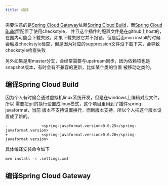 ```yaml
---
title: 编译
---
```


需要注意的是[Spring Cloud Gateway][]依赖[Spring Cloud Build][]，而[Spring Cloud Build][]里配置了使用checkstyle，
并且这个插件的配置文件是在github上host的，在国内可能会下载失败，如果下载失败它并不报错，但是后面mvn install的时候
会触发checkstyle检查，但是因为对应的suppression文件没下载下来，会导致checkstyle检查失败

另外如果是用master分支，会经常需要与upstream同步，因为依赖项也是snapshot版本，有时会有不兼容的更新，比如某个类的位置
被移动之类的。

## 编译Spring Cloud Build

因为个人有时候会通过虚拟机linux系统开发，但是在windows上编辑对应文件，所以
需要把git的换行设置成linux模式，这个项目里用到了插件spring-javaformat，当前
版本不支持设置换行，而新版本支持，所以个人把这个版本设置成了新的。

```
-               <spring-javaformat.version>0.0.25</spring-javaformat.version>
+               <spring-javaformat.version>0.0.26</spring-javaformat.version>
```

具体编译安装命令如下
```bash
mvn install -s .settings.xml
```

## 编译Spring Cloud Gateway

[Spring Cloud Gateway]: https://spring.io/projects/spring-cloud-gateway
[Spring Cloud Build]: https://github.com/spring-cloud/spring-cloud-build
